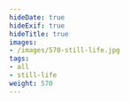 ```yaml
---
hideDate: true
hideExif: true
hideTitle: true
images:
- /images/570-still-life.jpg
tags:
- all
- still-life
weight: 570
---
```

